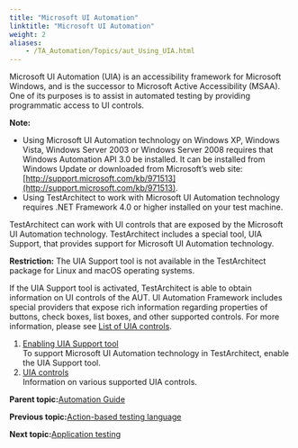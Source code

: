 ```yaml
--- 
title: "Microsoft UI Automation"
linktitle: "Microsoft UI Automation"
weight: 2
aliases: 
    - /TA_Automation/Topics/aut_Using_UIA.html
---
```


Microsoft UI Automation \(UIA\) is an accessibility framework for Microsoft Windows, and is the successor to Microsoft Active Accessibility \(MSAA\). One of its purposes is to assist in automated testing by providing programmatic access to UI controls.

**Note:**

-   Using Microsoft UI Automation technology on Windows XP, Windows Vista, Windows Server 2003 or Windows Server 2008 requires that Windows Automation API 3.0 be installed. It can be installed from Windows Update or downloaded from Microsoft’s web site: [http://support.microsoft.com/kb/971513](http://support.microsoft.com/kb/971513).
-   Using TestArchitect to work with Microsoft UI Automation technology requires .NET Framework 4.0 or higher installed on your test machine.

TestArchitect can work with UI controls that are exposed by the Microsoft UI Automation technology. TestArchitect includes a special tool, UIA Support, that provides support for Microsoft UI Automation technology.

**Restriction:** The UIA Support tool is not available in the TestArchitect package for Linux and macOS operating systems.

If the UIA Support tool is activated, TestArchitect is able to obtain information on UI controls of the AUT. UI Automation Framework includes special providers that expose rich information regarding properties of buttons, check boxes, list boxes, and other supported controls. For more information, please see [List of UIA controls](aut_UIA_controls.html).



1.  [Enabling UIA Support tool](/TA_Automation/Topics/aut_UIA_activation.html)  
To support Microsoft UI Automation technology in TestArchitect, enable the UIA Support tool.
2.  [UIA controls](/TA_Automation/Topics/aut_UIA_controls.html)  
Information on various supported UIA controls.

**Parent topic:**[Automation Guide](/TA_Automation/Topics/Automation_Guide_begin.html)

**Previous topic:**[Action-based testing language](/TA_Automation/Topics/Action_based_testing_language.html)

**Next topic:**[Application testing](/TA_Automation/Topics/aut_app_testing.html)

